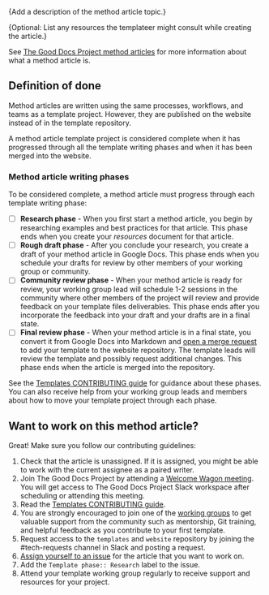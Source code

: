 {Add a description of the method article topic.}

{Optional: List any resources the templateer might consult while creating the article.}

See [The Good Docs Project method articles](https://gitlab.com/tgdp/templates/-/blob/main/CONTRIBUTING.md#the-good-docs-project-method-articles) for more information about what a method article is.


## Definition of done
Method articles are written using the same processes, workflows, and teams as a template project. However, they are published on the website instead of in the template repository.

A method article template project is considered complete when it has progressed through all the template writing phases and when it has been merged into the website.


### Method article writing phases
To be considered complete, a method article must progress through each template writing phase:

- [ ] **Research phase** - When you first start a method article, you begin by researching examples and best practices for that article. This phase ends when you create your *resources* document for that article.
- [ ] **Rough draft phase** - After you conclude your research, you create a draft of your method article in Google Docs. This phase ends when you schedule your drafts for review by other members of your working group or community.
- [ ] **Community review phase** - When your method article is ready for review, your working group lead will schedule 1-2 sessions in the community where other members of the project will review and provide feedback on your template files deliverables. This phase ends after you incorporate the feedback into your draft and your drafts are in a final state.
- [ ] **Final review phase** - When your method article is in a final state, you convert it from Google Docs into Markdown and [open a merge request](https://docs.gitlab.com/ee/user/project/merge_requests/creating_merge_requests.html) to add your template to the website repository. The template leads will review the template and possibly request additional changes. This phase ends when the article is merged into the repository.

See the [Templates CONTRIBUTING guide](https://gitlab.com/tgdp/templates/-/blob/main/CONTRIBUTING.md) for guidance about these phases. You can also receive help from your working group leads and members about how to move your template project through each phase.



## Want to work on this method article?
Great! Make sure you follow our contributing guidelines:

1. Check that the article is unassigned. If it is assigned, you might be able to work with the current assignee as a paired writer.
2. Join The Good Docs Project by attending a [Welcome Wagon meeting](https://thegooddocsproject.dev/welcome/). You will get access to The Good Docs Project Slack workspace after scheduling or attending this meeting.
3. Read the [Templates CONTRIBUTING guide](https://gitlab.com/tgdp/templates/-/blob/main/CONTRIBUTING.md).
4. You are strongly encouraged to join one of the [working groups](https://thegooddocsproject.dev/working-group/) to get valuable support from the community such as mentorship, Git training, and helpful feedback as you contribute to your first template.
5. Request access to the `templates` and `website` repository by joining the #tech-requests channel in Slack and posting a request.
6. [Assign yourself to an issue](https://docs.gitlab.com/ee/user/project/issues/managing_issues.html#assignee) for the article that you want to work on.
7. Add the `Template phase:: Research` label to the issue.
8. Attend your template working group regularly to receive support and resources for your project.